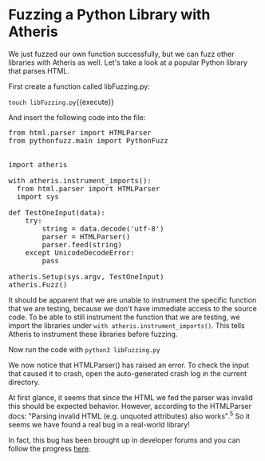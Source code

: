 # Fuzzing a Python Library with Atheris

We just fuzzed our own function successfully, but we can fuzz other libraries with Atheris as well. Let's take a look at a popular Python library that parses HTML.

First create a function called libFuzzing.py:

`touch libFuzzing.py`{{execute}}

And insert the following code into the file:

<pre class="file" data-filename="test2.py" data-target="replace">
from html.parser import HTMLParser
from pythonfuzz.main import PythonFuzz


import atheris

with atheris.instrument_imports():
  from html.parser import HTMLParser
  import sys

def TestOneInput(data):
    try:
        string = data.decode('utf-8')
        parser = HTMLParser()
        parser.feed(string)
    except UnicodeDecodeError:
        pass

atheris.Setup(sys.argv, TestOneInput)
atheris.Fuzz()
</pre>

It should be apparent that we are unable to instrument the specific function that we are testing, because we don't have immediate access to the source code. To be able to still instrument the function that we are testing, we import the libraries under `with atheris.instrument_imports()`. This tells Atheris to instrument these libraries before fuzzing.

Now run the code with `python3 libFuzzing.py`

We now notice that HTMLParser() has raised an error. To check the input that caused it to crash, open the auto-generated crash log in the current directory.

At first glance, it seems that since the HTML we fed the parser was invalid this should be expected behavior. However, according to the HTMLParser docs: "Parsing invalid HTML (e.g. unquoted attributes) also works".<sup>5</sup> So it seems we have found a real bug in a real-world library!

In fact, this bug has been brought up in developer forums and you can follow the progress [here](https://bugs.python.org/issue32876).
